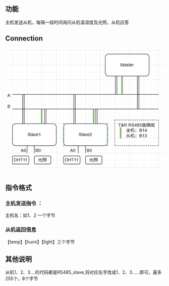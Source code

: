 ## 功能

主机发送从机，每隔一段时间询问从机温湿度及光照，从机应答

## Connection



![image-20250307172608098](readme.assets/image-20250307172608098.png)

## 指令格式

### 主机发送指令 ：

主机名：如1、2 一个字节

### 从机返回信息

【temp】【humi】【light】三个字节

## 其他说明

从机1、2、3....的代码都是RS485_slave,将对应名字改成1、2、3......即可。最多255个，8个字节
